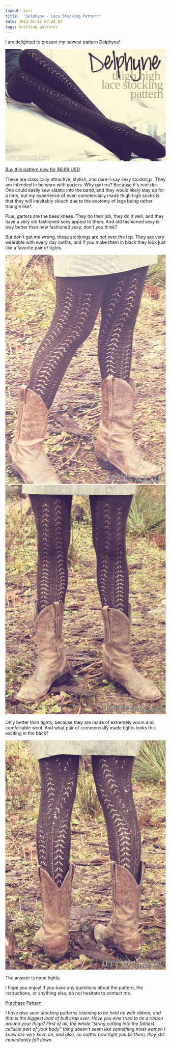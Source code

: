 ```yaml
---
layout: post
title:  "Delphyne - Lace Stocking Pattern"
date: 2013-01-12 06:44:03
tags: knitting patterns
---
```

I am delighted to present my newest pattern Delphyne!

[![img_0486](/uploads/2013/01/img_0486.jpg)](http://www.ravelry.com/purchase/un-petit-squab-designs/134729)

[Buy this pattern now for $6.99 USD](http://www.ravelry.com/purchase/un-petit-squab-designs/134729)

These are classically attractive, stylish, and dare-I-say sexy stockings. They are intended to be worn with garters. Why garters? Because it's realistic. One could easily sew elastic into the band, and they would likely stay up for a time, but my experience of even commercially made thigh high socks is that they will inevitably slouch due to the anatomy of legs being rather triangle like*.

Plus, garters are the bees knees. They do their job, they do it well, and they have a very old fashioned sexy appeal to them. And old fashioned sexy is way better than new fashioned sexy, don't you think?

But don't get me wrong, these stockings are not over the top. They are very wearable with every day outfits, and if you make them in black they look just like a favorite pair of tights.

[![IMG_0570](/uploads/2013/01/IMG_0570.jpg)](http://www.ravelry.com/purchase/un-petit-squab-designs/134729)
[![IMG_0572](/uploads/2013/01/IMG_0572.jpg)](http://www.ravelry.com/purchase/un-petit-squab-designs/134729)

Only better than tights, because they are made of extremely warm and comfortable wool. And what pair of commercially made tights looks this exciting in the back?

[![IMG_0575](/uploads/2013/01/IMG_0575.jpg)](http://www.ravelry.com/purchase/un-petit-squab-designs/134729)

The answer is none tights.

I hope you enjoy! If you have any questions about the pattern, the instructions, or anything else, do not hesitate to contact me.

[Purchase Pattern](http://www.ravelry.com/purchase/un-petit-squab-designs/134729)

*I have also seen stocking patterns claiming to be held up with ribbon, and that is the biggest load of bull crap ever. Have you ever tried to tie a ribbon around your thigh? First of all, the whole "string cutting into the fattiest cellulite part of your body" thing doesn't seem like something most women I know are very keen on, and also, no matter how tight you tie them, they still immediately fall down.*
